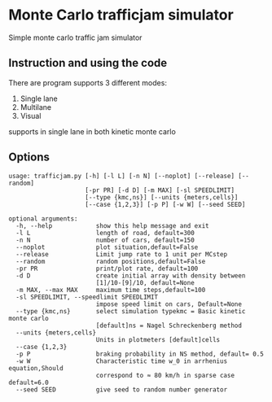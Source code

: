 # Monte Carlo trafficjam simulator

Simple monte carlo traffic jam simulator


## Instruction and using the code

There are program supports 3 different modes:
1. Single lane 
2. Multilane 
3. Visual

supports in single lane in both kinetic monte carlo


## Options 
```
usage: trafficjam.py [-h] [-l L] [-n N] [--noplot] [--release] [--random]
                     [-pr PR] [-d D] [-m MAX] [-sl SPEEDLIMIT]
                     [--type {kmc,ns}] [--units {meters,cells}]
                     [--case {1,2,3}] [-p P] [-w W] [--seed SEED]

optional arguments:
  -h, --help            show this help message and exit
  -l L                  length of road, default=300
  -n N                  number of cars, default=150
  --noplot              plot situation,default=False
  --release             Limit jump rate to 1 unit per MCstep
  --random              random positions,default=False
  -pr PR                print/plot rate, default=100
  -d D                  create initial array with density between
                        [1]/10-[9]/10, default=None
  -m MAX, --max MAX     maximum time steps,default=100
  -sl SPEEDLIMIT, --speedlimit SPEEDLIMIT
                        impose speed limit on cars, Default=None
  --type {kmc,ns}       select simulation typekmc = Basic kinetic monte carlo
                        [default]ns = Nagel Schreckenberg method
  --units {meters,cells}
                        Units in plotmeters [default]cells
  --case {1,2,3}
  -p P                  braking probability in NS method, default= 0.5
  -w W                  Characteristic time w_0 in arrhenius equation,Should
                        correspond to ≈ 80 km/h in sparse case default=6.0
  --seed SEED           give seed to random number generator
```
